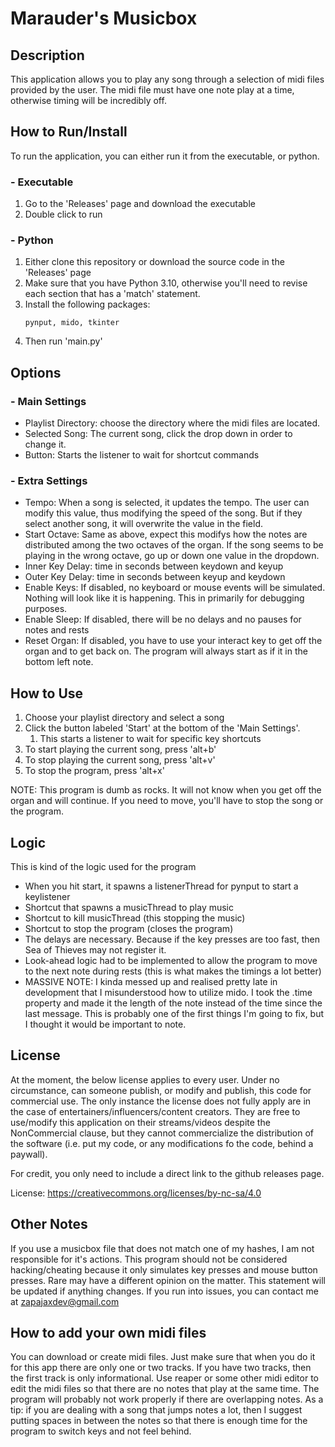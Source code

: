 # Marauder's Musicbox

## Description
This application allows you to play any song through a selection of midi files provided by the user. The midi file must have one note play at a time, otherwise timing will be incredibly off.

## How to Run/Install
To run the application, you can either run it from the executable, or python.

### - Executable
 1. Go to the 'Releases' page and download the executable
 2. Double click to run

### - Python
 1. Either clone this repository or download the source code in the 'Releases' page
 2. Make sure that you have Python 3.10, otherwise you'll need to revise each section that has a 'match' statement.
 3. Install the following packages:
    ```
    pynput, mido, tkinter
    ```
 4. Then run 'main.py'

## Options
### - Main Settings
 - Playlist Directory: choose the directory where the midi files are located.
 - Selected Song: The current song, click the drop down in order to change it.
 - Button: Starts the listener to wait for shortcut commands
### - Extra Settings
 - Tempo: When a song is selected, it updates the tempo. The user can modify this value, thus modifying the speed of the song. But if they select another song, it will overwrite the value in the field.
 - Start Octave: Same as above, expect this modifys how the notes are distributed among the two octaves of the organ. If the song seems to be playing in the wrong octave, go up or down one value in the dropdown.
 - Inner Key Delay: time in seconds between keydown and keyup
 - Outer Key Delay: time in seconds between keyup and keydown
 - Enable Keys: If disabled, no keyboard or mouse events will be simulated. Nothing will look like it is happening. This in primarily for debugging purposes.
 - Enable Sleep: If disabled, there will be no delays and no pauses for notes and rests
 - Reset Organ: If disabled, you have to use your interact key to get off the organ and to get back on. The program will always start as if it in the bottom left note.

## How to Use
 1. Choose your playlist directory and select a song
 2. Click the button labeled 'Start' at the bottom of the 'Main Settings'.
    1. This starts a listener to wait for specific key shortcuts
 3. To start playing the current song, press 'alt+b'
 4. To stop playing the current song, press 'alt+v'
 5. To stop the program, press 'alt+x'

 NOTE: This program is dumb as rocks. It will not know when you get off the organ and will continue. If you need to move, you'll have to stop the song or the program.

## Logic
This is kind of the logic used for the program
- When you hit start, it spawns a listenerThread for pynput to start a keylistener
- Shortcut that spawns a musicThread to play music
- Shortcut to kill musicThread (this stopping the music)
- Shortcut to stop the program (closes the program)
- The delays are necessary. Because if the key presses are too fast, then Sea of Thieves may not register it.
- Look-ahead logic had to be implemented to allow the program to move to the next note during rests (this is what makes the timings a lot better)
- MASSIVE NOTE: I kinda messed up and realised pretty late in development that I misunderstood how to utilize mido. I took the .time property and made it the length of the note instead of the time since the last message. This is probably one of the first things I'm going to fix, but I thought it would be important to note.

## License
At the moment, the below license applies to every user. Under no circumstance, can someone publish, or modify and publish, this code for commercial use. The only instance the license does not fully apply are in the case of entertainers/influencers/content creators. They are free to use/modify this application on their streams/videos despite the NonCommercial clause, but they cannot commercialize the distribution of the software (i.e. put my code, or any modifications fo the code, behind a paywall).

For credit, you only need to include a direct link to the github releases page.

License: https://creativecommons.org/licenses/by-nc-sa/4.0

## Other Notes
If you use a musicbox file that does not match one of my hashes, I am not responsible for it's actions. 
This program should not be considered hacking/cheating because it only simulates key presses and mouse button presses. Rare may have a different opinion on the matter. This statement will be updated if anything changes.
If you run into issues, you can contact me at zapajaxdev@gmail.com

## How to add your own midi files
You can download or create midi files. Just make sure that when you do it for this app there are only one or two tracks. If you have two tracks, then the first track is only informational.
Use reaper or some other midi editor to edit the midi files so that there are no notes that play at the same time. The program will probably not work properly if there are overlapping notes.
As a tip: if you are dealing with a song that jumps notes a lot, then I suggest putting spaces in between the notes so that there is enough time for the program to switch keys and not feel behind.
